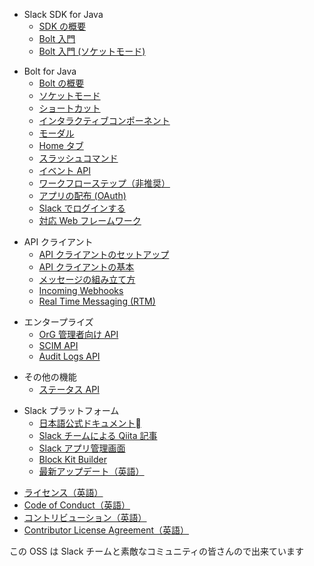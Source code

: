 
<div id="api_sections">
<ul class="current">
  <li class="toctree-l1 current"><div class="toctree-h">Slack SDK for Java</div>
    <ul>
      <li class="toctree-l2"><a href="{{ site.url | append: site.baseurl }}/guides/ja/">SDK の概要</a></li>
      <li class="toctree-l2"><a href="{{ site.url | append: site.baseurl }}/guides/ja/getting-started-with-bolt">Bolt️ 入門</a></li>
      <li class="toctree-l2"><a href="{{ site.url | append: site.baseurl }}/guides/ja/getting-started-with-bolt-socket-mode">Bolt️ 入門 (ソケットモード)</a></li>
    </ul>
  </li>
</ul>
<ul class="current">
  <li class="toctree-l1 current"><div class="toctree-h">Bolt for Java</div>
    <ul>
      <li class="toctree-l2"><a href="{{ site.url | append: site.baseurl }}/guides/ja/bolt-basics">Bolt️ の概要</a></li>
      <li class="toctree-l2"><a href="{{ site.url | append: site.baseurl }}/guides/ja/socket-mode">ソケットモード</a></li>
      <li class="toctree-l2"><a href="{{ site.url | append: site.baseurl }}/guides/ja/shortcuts">ショートカット</a></li>
      <li class="toctree-l2"><a href="{{ site.url | append: site.baseurl }}/guides/ja/interactive-components">インタラクティブコンポーネント</a></li>
      <li class="toctree-l2"><a href="{{ site.url | append: site.baseurl }}/guides/ja/modals">モーダル</a></li>
      <li class="toctree-l2"><a href="{{ site.url | append: site.baseurl }}/guides/ja/app-home">Home タブ</a></li>
      <li class="toctree-l2"><a href="{{ site.url | append: site.baseurl }}/guides/ja/slash-commands">スラッシュコマンド</a></li>
      <li class="toctree-l2"><a href="{{ site.url | append: site.baseurl }}/guides/ja/events-api">イベント API</a></li>
      <li class="toctree-l2"><a href="{{ site.url | append: site.baseurl }}/guides/ja/steps-from-apps">ワークフローステップ（非推奨）</a></li>
      <li class="toctree-l2"><a href="{{ site.url | append: site.baseurl }}/guides/ja/app-distribution">アプリの配布 (OAuth)</a></li>
      <li class="toctree-l2"><a href="{{ site.url | append: site.baseurl }}/guides/ja/sign-in-with-slack">Slack でログインする</a></li>
      <li class="toctree-l2"><a href="{{ site.url | append: site.baseurl }}/guides/ja/supported-web-frameworks">対応 Web フレームワーク</a></li>
    </ul>
  </li>
</ul>
<ul class="current">
  <li class="toctree-l1 current"><div class="toctree-h">API クライアント</div>
    <ul>
      <li class="toctree-l2"><a href="{{ site.url | append: site.baseurl }}/guides/ja/web-api-client-setup">API クライアントのセットアップ</a></li>
      <li class="toctree-l2"><a href="{{ site.url | append: site.baseurl }}/guides/ja/web-api-basics">API クライアントの基本</a></li>
      <li class="toctree-l2"><a href="{{ site.url | append: site.baseurl }}/guides/ja/composing-messages">メッセージの組み立て方</a></li>
      <li class="toctree-l2"><a href="{{ site.url | append: site.baseurl }}/guides/ja/incoming-webhooks">Incoming Webhooks</a></li>
      <li class="toctree-l2"><a href="{{ site.url | append: site.baseurl }}/guides/ja/rtm">Real Time Messaging (RTM)</a></li>
    </ul>
  </li>
</ul>
<ul class="current">
  <li class="toctree-l1 current"><div class="toctree-h">エンタープライズ</div>
    <ul>
      <li class="toctree-l2"><a href="{{ site.url | append: site.baseurl }}/guides/ja/web-api-for-admins">OrG 管理者向け API</a></li>
      <li class="toctree-l2"><a href="{{ site.url | append: site.baseurl }}/guides/ja/scim-api">SCIM API</a></li>
      <li class="toctree-l2"><a href="{{ site.url | append: site.baseurl }}/guides/ja/audit-logs-api">Audit Logs API</a></li>
    </ul>
  </li>
</ul>
<ul class="current">
  <li class="toctree-l1 current"><div class="toctree-h">その他の機能</div>
    <ul>
      <li class="toctree-l2"><a href="{{ site.url | append: site.baseurl }}/guides/ja/status-api">ステータス API</a></li>
    </ul>
  </li>
</ul>
<ul class="current">
  <li class="toctree-l1 current"><div class="toctree-h">Slack プラットフォーム</div>
    <ul>
      <li class="toctree-l2"><a href="https://api.slack.com/lang/ja-jp">日本語公式ドキュメント</a></li>
      <li class="toctree-l2"><a href="https://qiita.com/organizations/slack">Slack チームによる Qiita 記事</a></li>
      <li class="toctree-l2"><a href="https://api.slack.com/apps">Slack アプリ管理画面</a></li>
      <li class="toctree-l2"><a href="https://api.slack.com/tools/block-kit-builder">Block Kit Builder</a></li>
      <li class="toctree-l2"><a href="https://api.slack.com/changelog">最新アップデート（英語）</a></li>
    </ul>
  </li>
</ul>

<div id="footer">
    <ul id="footer_nav">
        <li><a href="https://github.com/SlackAPI/java-slack-sdk/blob/main/LICENSE">ライセンス（英語）</a></li>
        <li><a href="https://slackhq.github.io/code-of-conduct">Code of Conduct（英語）</a></li>
        <li><a href="https://github.com/slackapi/java-slack-sdk/blob/main/.github/contributing.md">コントリビューション（英語）</a></li>
        <li><a href="https://docs.google.com/a/slack-corp.com/forms/d/e/1FAIpQLSfzjVoCM7ohBnjWf7eDYQxzti1EPpinsIJQA5RAUBwJKRUQHg/viewform">Contributor License Agreement（英語）</a></li>
    </ul>
    <p id="footer_signature">この OSS は Slack チームと素敵なコミュニティの皆さんの<i class="ts_icon ts_icon_heart"></i>で出来ています
    </p>
</div>
